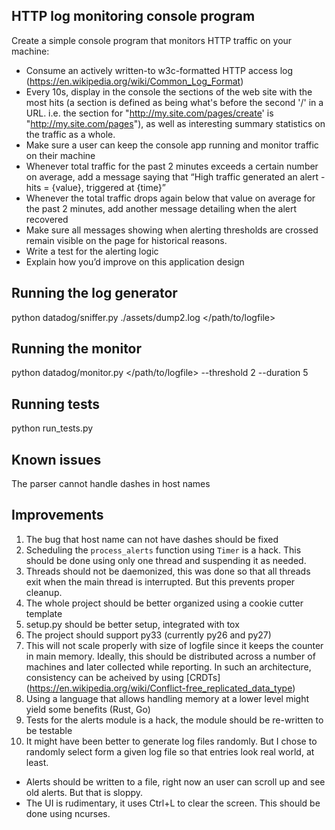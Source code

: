 ## HTTP log monitoring console program ##

Create a simple console program that monitors HTTP traffic on your machine:

* Consume an actively written-to w3c-formatted HTTP access log (https://en.wikipedia.org/wiki/Common_Log_Format)
* Every 10s, display in the console the sections of the web site with the most hits (a section is defined as being what's before the second '/' in a URL. i.e. the section for "http://my.site.com/pages/create' is "http://my.site.com/pages"), as well as interesting summary statistics on the traffic as a whole.
* Make sure a user can keep the console app running and monitor traffic on their machine
* Whenever total traffic for the past 2 minutes exceeds a certain number on average, add a message saying that “High traffic generated an alert - hits = {value}, triggered at {time}”
* Whenever the total traffic drops again below that value on average for the past 2 minutes, add another message detailing when the alert recovered
* Make sure all messages showing when alerting thresholds are crossed remain visible on the page for historical reasons.
* Write a test for the alerting logic
* Explain how you’d improve on this application design

## Running the log generator ##
python datadog/sniffer.py ./assets/dump2.log </path/to/logfile>

## Running the monitor ##
python datadog/monitor.py </path/to/logfile> --threshold 2 --duration 5

## Running tests ##
python run_tests.py

## Known issues ##
The parser cannot handle dashes in host names

## Improvements ##
1. The bug that host name can not have dashes should be fixed
2. Scheduling the `process_alerts` function using `Timer` is a hack. This should be done using only one thread and suspending it as needed.
3. Threads should not be daemonized, this was done so that all threads exit when the main thread is interrupted. But this prevents proper cleanup.
4. The whole project should be better organized using a cookie cutter template
5. setup.py should be better setup, integrated with tox
6. The project should support py33 (currently py26 and py27)
7. This will not scale properly with size of logfile since it keeps the counter in main memory. Ideally, this should be distributed across a number of machines and later collected while reporting. In such an architecture, consistency can be acheived by using [CRDTs] (https://en.wikipedia.org/wiki/Conflict-free_replicated_data_type)
8. Using a language that allows handling memory at a lower level might yield some benefits (Rust, Go)
9. Tests for the alerts module is a hack, the module should be re-written to be testable
10. It might have been better to generate log files randomly. But I chose to randomly select form a given log file so that entries look real world, at least.
* Alerts should be written to a file, right now an user can scroll up and see old alerts. But that is sloppy.
* The UI is rudimentary, it uses Ctrl+L to clear the screen. This should be done using ncurses.
